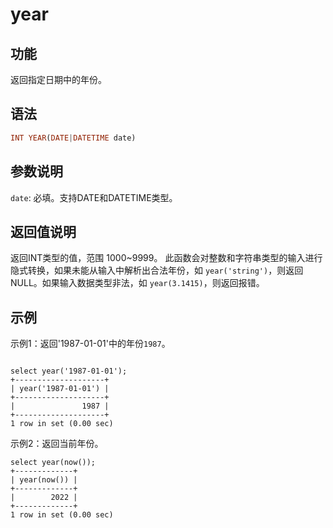 # year

## 功能

返回指定日期中的年份。

## 语法

```Haskell
INT YEAR(DATE|DATETIME date)
```

## 参数说明

`date`: 必填。支持DATE和DATETIME类型。

## 返回值说明

返回INT类型的值，范围 1000~9999。
此函数会对整数和字符串类型的输入进行隐式转换，如果未能从输入中解析出合法年份，如 `year('string')`，则返回 NULL。如果输入数据类型非法，如 `year(3.1415)`，则返回报错。

## 示例

示例1：返回'1987-01-01'中的年份`1987`。

```Plain Text

select year('1987-01-01');
+--------------------+
| year('1987-01-01') |
+--------------------+
|               1987 |
+--------------------+
1 row in set (0.00 sec)
```

示例2：返回当前年份。

```Plain Text
select year(now());
+-------------+
| year(now()) |
+-------------+
|        2022 |
+-------------+
1 row in set (0.00 sec)
```
